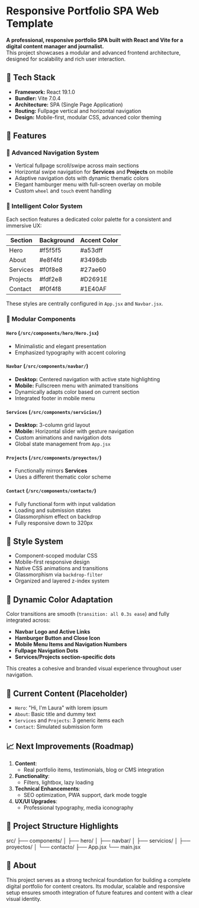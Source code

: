 # Responsive Portfolio SPA Web Template

**A professional, responsive portfolio SPA built with React and Vite for a digital content manager and journalist.**  
This project showcases a modular and advanced frontend architecture, designed for scalability and rich user interaction.


## 🚀 Tech Stack

- **Framework:** React 19.1.0
- **Bundler:** Vite 7.0.4
- **Architecture:** SPA (Single Page Application)
- **Routing:** Fullpage vertical and horizontal navigation
- **Design:** Mobile-first, modular CSS, advanced color theming


## 🧩 Features

### 🔗 Advanced Navigation System

- Vertical fullpage scroll/swipe across main sections
- Horizontal swipe navigation for **Services** and **Projects** on mobile
- Adaptive navigation dots with dynamic thematic colors
- Elegant hamburger menu with full-screen overlay on mobile
- Custom `wheel` and `touch` event handling

### 🎨 Intelligent Color System

Each section features a dedicated color palette for a consistent and immersive UX:

| Section   | Background     | Accent Color   |
|-----------|----------------|----------------|
| Hero      | #f5f5f5      | #a53dff      |
| About     | #e8f4fd      | #3498db      |
| Services  | #f0f8e8      | #27ae60      |
| Projects  | #fdf2e8      | #D2691E      |
| Contact   | #f0f4f8      | #1E40AF      |

These styles are centrally configured in `App.jsx` and `Navbar.jsx`.

### 🧱 Modular Components

#### `Hero` (`/src/components/hero/Hero.jsx`)
- Minimalistic and elegant presentation
- Emphasized typography with accent coloring

#### `Navbar` (`/src/components/navbar/`)
- **Desktop:** Centered navigation with active state highlighting
- **Mobile:** Fullscreen menu with animated transitions
- Dynamically adapts color based on current section
- Integrated footer in mobile menu

#### `Services` (`/src/components/servicios/`)
- **Desktop:** 3-column grid layout
- **Mobile:** Horizontal slider with gesture navigation
- Custom animations and navigation dots
- Global state management from `App.jsx`

#### `Projects` (`/src/components/proyectos/`)
- Functionally mirrors **Services**
- Uses a different thematic color scheme

#### `Contact` (`/src/components/contacto/`)
- Fully functional form with input validation
- Loading and submission states
- Glassmorphism effect on backdrop
- Fully responsive down to 320px


## 🎨 Style System

- Component-scoped modular CSS
- Mobile-first responsive design
- Native CSS animations and transitions
- Glassmorphism via `backdrop-filter`
- Organized and layered z-index system


## 🔧 Dynamic Color Adaptation

Color transitions are smooth (`transition: all 0.3s ease`) and fully integrated across:

- **Navbar Logo and Active Links**
- **Hamburger Button and Close Icon**
- **Mobile Menu Items and Navigation Numbers**
- **Fullpage Navigation Dots**
- **Services/Projects section-specific dots**

This creates a cohesive and branded visual experience throughout user navigation.


## 🚧 Current Content (Placeholder)

- `Hero`: "Hi, I'm Laura" with lorem ipsum
- `About`: Basic title and dummy text
- `Services` and `Projects`: 3 generic items each
- `Contact`: Simulated submission form


## 📈 Next Improvements (Roadmap)

1. **Content**:
   - Real portfolio items, testimonials, blog or CMS integration
2. **Functionality**:
   - Filters, lightbox, lazy loading
3. **Technical Enhancements**:
   - SEO optimization, PWA support, dark mode toggle
4. **UX/UI Upgrades**:
   - Professional typography, media iconography


## 📁 Project Structure Highlights

src/
├── components/
│ ├── hero/
│ ├── navbar/
│ ├── servicios/
│ ├── proyectos/
│ └── contacto/
├── App.jsx
└── main.jsx


## 📌 About

This project serves as a strong technical foundation for building a complete digital portfolio for content creators. Its modular, scalable and responsive setup ensures smooth integration of future features and content with a clear visual identity.
